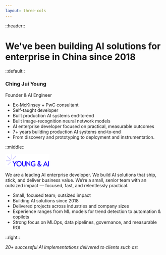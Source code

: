 ```yaml
---
layout: three-cols
---
```


::header::
# We've been building AI solutions for enterprise in China since 2018

::default::

### Ching Jui Young
Founder & AI Engineer

- Ex-McKinsey + PwC consultant
- Self-taught developer
- Built production AI systems end‑to‑end
- Built image-recognition neural network models
- AI enterprise developer focused on practical, measurable outcomes
- 7+ years building production AI systems end‑to‑end
- From discovery and prototyping to deployment and instrumentation.

::middle::

<img src="/images/logos/young--ai-high-resolution-logo-transparent.png" alt="Young & AI logo" style="width: 140px; height: auto;" />

We are a leading AI enterprise developer. We build AI solutions that ship, stick, and deliver business value. We’re a small, senior team with an outsized impact — focused, fast, and relentlessly practical.

- Small, focused team; outsized impact
- Building AI solutions since 2018
- Delivered projects across industries and company sizes
- Experience ranges from ML models for trend detection to automation & copilots
- Strong focus on MLOps, data pipelines, governance, and measurable ROI

::right::

_20+ successful AI implementations delivered to clients such as:_

<LogoGrid :logos="clientLogos" :minSize="60" />

<script setup lang="ts">
const clientLogos = [
  { src: '/images/logos/bmw.svg', alt: 'BMW' },
  { src: '/images/logos/McKinsey_&_Company-Logo.wine.png', alt: 'McKinsey' },
  { src: '/images/logos/siemens-logo-0-2048x2048-1.png', alt: 'Siemens' },
  { src: '/images/logos/pingan-bilingual-logo-vertical-2022.png', alt: 'Ping An' },
  { src: '/images/logos/PricewaterhouseCoopers_Logo.svg.png', alt: 'PwC' },
  { src: '/images/logos/Standard_Chartered_(2021).svg.png', alt: 'Standard Chartered' },
  { src: '/images/logos/Coutts_old.svg', alt: 'Coutts' },
  { src: '/images/logos/SAIC-Motor-Logo-2011.png', alt: 'SAIC Motor' },
  { src: '/images/logos/SiM-logo-png.png.webp', alt: 'SIM' },
]
</script>


